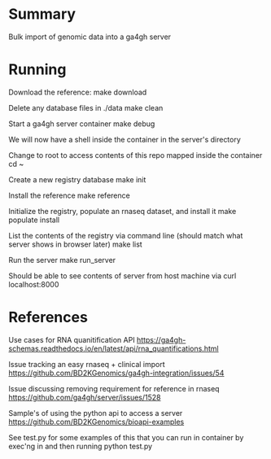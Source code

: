 # Summary
Bulk import of genomic data into a ga4gh server

# Running

Download the reference:
    make download

Delete any database files in ./data
    make clean

Start a ga4gh server container
    make debug

We will now have a shell inside the container in the server's directory

Change to root to access contents of this repo mapped inside the container
    cd ~

Create a new registry database
    make init

Install the reference
    make reference

Initialize the registry, populate an rnaseq dataset, and install it
    make populate install

List the contents of the registry via command line (should match what server shows in browser later)
    make list

Run the server
    make run_server

Should be able to see contents of server from host machine via
    curl localhost:8000

# References

Use cases for RNA quanitification API
https://ga4gh-schemas.readthedocs.io/en/latest/api/rna_quantifications.html

Issue tracking an easy rnaseq + clinical import
https://github.com/BD2KGenomics/ga4gh-integration/issues/54

Issue discussing removing requirement for reference in rnaseq
https://github.com/ga4gh/server/issues/1528

Sample's of using the python api to access a server
https://github.com/BD2KGenomics/bioapi-examples

See test.py for some examples of this that you can run in container
by exec'ng in and then running python test.py



